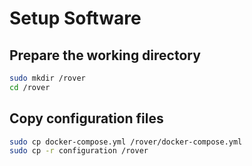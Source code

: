 # Setup Software

## Prepare the working directory
```sh
sudo mkdir /rover
cd /rover
```

## Copy configuration files
```sh
sudo cp docker-compose.yml /rover/docker-compose.yml
sudo cp -r configuration /rover
```